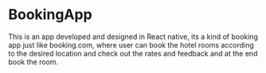 # BookingApp
This is an app developed and designed in React native, its a kind of booking app just like booking.com, where user can book the hotel rooms according to the desired location and check out the rates and feedback and at the end book the room.
